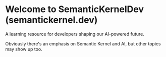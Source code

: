 # Welcome to SemanticKernelDev (semantickernel.dev)

A learning resource for developers shaping our AI-powered future. 

Obviously there's an emphasis on Semantic Kernel and AI, but other topics may show up too.

